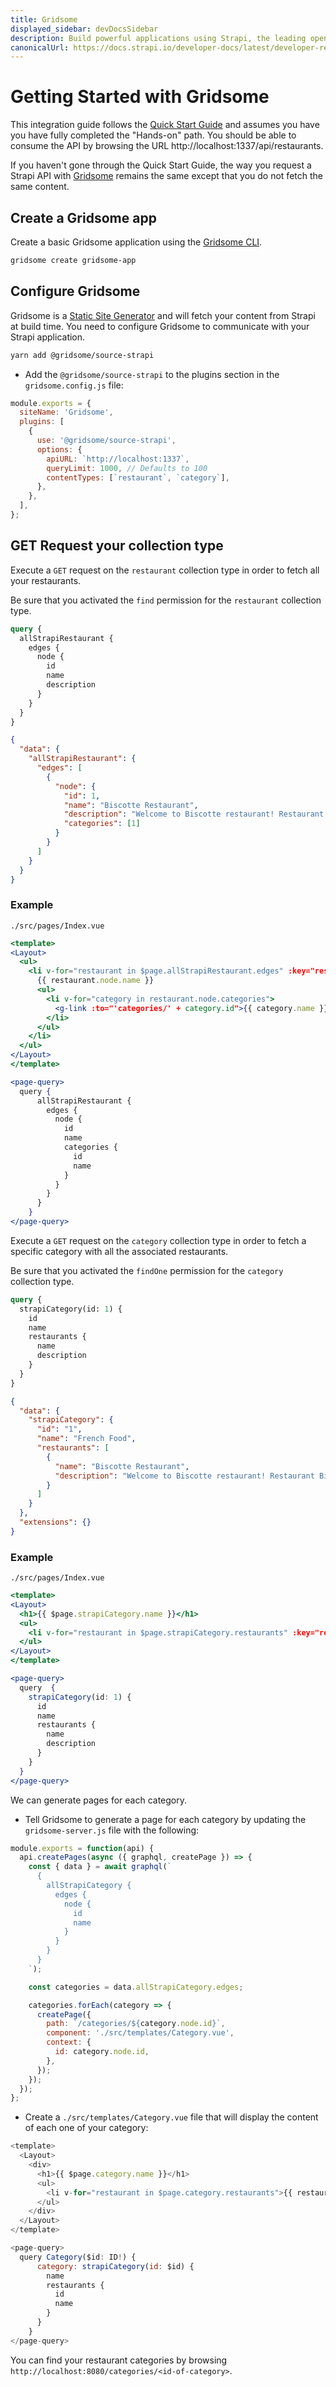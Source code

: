 ```yaml
---
title: Gridsome
displayed_sidebar: devDocsSidebar
description: Build powerful applications using Strapi, the leading open-source headless cms and Gridsome.
canonicalUrl: https://docs.strapi.io/developer-docs/latest/developer-resources/content-api/integrations/gridsome.html
---
```


# Getting Started with Gridsome

This integration guide follows the [Quick Start Guide](/dev-docs/quick-start) and assumes you have you have fully completed the "Hands-on" path. You should be able to consume the API by browsing the URL http://localhost:1337/api/restaurants.

If you haven't gone through the Quick Start Guide, the way you request a Strapi API with [Gridsome](https://gridsome.org/) remains the same except that you do not fetch the same content.

## Create a Gridsome app

Create a basic Gridsome application using the [Gridsome CLI](https://gridsome.org/docs/gridsome-cli/).

```bash
gridsome create gridsome-app
```

## Configure Gridsome

Gridsome is a [Static Site Generator](https://www.staticgen.com/) and will fetch your content from Strapi at build time. You need to configure Gridsome to communicate with your Strapi application.

```bash
yarn add @gridsome/source-strapi
```

- Add the `@gridsome/source-strapi` to the plugins section in the `gridsome.config.js` file:

```js
module.exports = {
  siteName: 'Gridsome',
  plugins: [
    {
      use: '@gridsome/source-strapi',
      options: {
        apiURL: `http://localhost:1337`,
        queryLimit: 1000, // Defaults to 100
        contentTypes: [`restaurant`, `category`],
      },
    },
  ],
};
```

## GET Request your collection type

Execute a `GET` request on the `restaurant` collection type in order to fetch all your restaurants.

Be sure that you activated the `find` permission for the `restaurant` collection type.

<ApiCall>
<Request title="Example GET request">

```graphql
query {
  allStrapiRestaurant {
    edges {
      node {
        id
        name
        description
      }
    }
  }
}
```

</Request>

<Response title="Example response">

```json
{
  "data": {
    "allStrapiRestaurant": {
      "edges": [
        {
          "node": {
            "id": 1,
            "name": "Biscotte Restaurant",
            "description": "Welcome to Biscotte restaurant! Restaurant Biscotte offers a cuisine based on fresh, quality products, often local, organic when possible, and always produced by passionate producers.",
            "categories": [1]
          }
        }
      ]
    }
  }
}
```

</Response>
</ApiCall>

### Example

`./src/pages/Index.vue`

```jsx
<template>
<Layout>
  <ul>
    <li v-for="restaurant in $page.allStrapiRestaurant.edges" :key="restaurant.node.id">
      {{ restaurant.node.name }}
      <ul>
        <li v-for="category in restaurant.node.categories">
          <g-link :to="'categories/' + category.id">{{ category.name }}</g-link>
        </li>
      </ul>
    </li>
  </ul>
</Layout>
</template>

<page-query>
  query {
      allStrapiRestaurant {
        edges {
          node {
            id
            name
            categories {
              id
              name
            }
          }
        }
      }
    }
</page-query>
```

Execute a `GET` request on the `category` collection type in order to fetch a specific category with all the associated restaurants.

Be sure that you activated the `findOne` permission for the `category` collection type.

<ApiCall>
<Request title="Example GET request">

```graphql
query {
  strapiCategory(id: 1) {
    id
    name
    restaurants {
      name
      description
    }
  }
}
```

</Request>

<Response title="Example response">

```json
{
  "data": {
    "strapiCategory": {
      "id": "1",
      "name": "French Food",
      "restaurants": [
        {
          "name": "Biscotte Restaurant",
          "description": "Welcome to Biscotte restaurant! Restaurant Biscotte offers a cuisine based on fresh, quality products, often local, organic when possible, and always produced by passionate producers."
        }
      ]
    }
  },
  "extensions": {}
}
```

</Response>
</ApiCall>

### Example

`./src/pages/Index.vue`

```jsx
<template>
<Layout>
  <h1>{{ $page.strapiCategory.name }}</h1>
  <ul>
    <li v-for="restaurant in $page.strapiCategory.restaurants" :key="restaurant.id">{{ restaurant.name }}</li>
  </ul>
</Layout>
</template>

<page-query>
  query  {
    strapiCategory(id: 1) {
      id
      name
      restaurants {
        name
        description
      }
    }
  }
</page-query>
```

We can generate pages for each category.

- Tell Gridsome to generate a page for each category by updating the `gridsome-server.js` file with the following:

```js
module.exports = function(api) {
  api.createPages(async ({ graphql, createPage }) => {
    const { data } = await graphql(`
      {
        allStrapiCategory {
          edges {
            node {
              id
              name
            }
          }
        }
      }
    `);

    const categories = data.allStrapiCategory.edges;

    categories.forEach(category => {
      createPage({
        path: `/categories/${category.node.id}`,
        component: './src/templates/Category.vue',
        context: {
          id: category.node.id,
        },
      });
    });
  });
};
```

- Create a `./src/templates/Category.vue` file that will display the content of each one of your category:

```js
<template>
  <Layout>
    <div>
      <h1>{{ $page.category.name }}</h1>
      <ul>
        <li v-for="restaurant in $page.category.restaurants">{{ restaurant.name }}</li>
      </ul>
    </div>
  </Layout>
</template>

<page-query>
  query Category($id: ID!) {
      category: strapiCategory(id: $id) {
        name
        restaurants {
          id
          name
        }
      }
    }
</page-query>
```

You can find your restaurant categories by browsing `http://localhost:8080/categories/<id-of-category>`.
